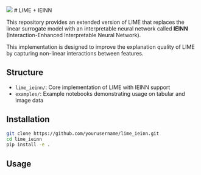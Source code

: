 <img src="写真URL" width="サイズ">
# LIME + IEINN

This repository provides an extended version of LIME that replaces the linear surrogate model with an interpretable neural network called **IEINN** (Interaction-Enhanced Interpretable Neural Network).

This implementation is designed to improve the explanation quality of LIME by capturing non-linear interactions between features.

## Structure

- `lime_ieinn/`: Core implementation of LIME with IEINN support
- `examples/`: Example notebooks demonstrating usage on tabular and image data

## Installation

```bash
git clone https://github.com/yourusername/lime_ieinn.git
cd lime_ieinn
pip install -e .
```

## Usage
